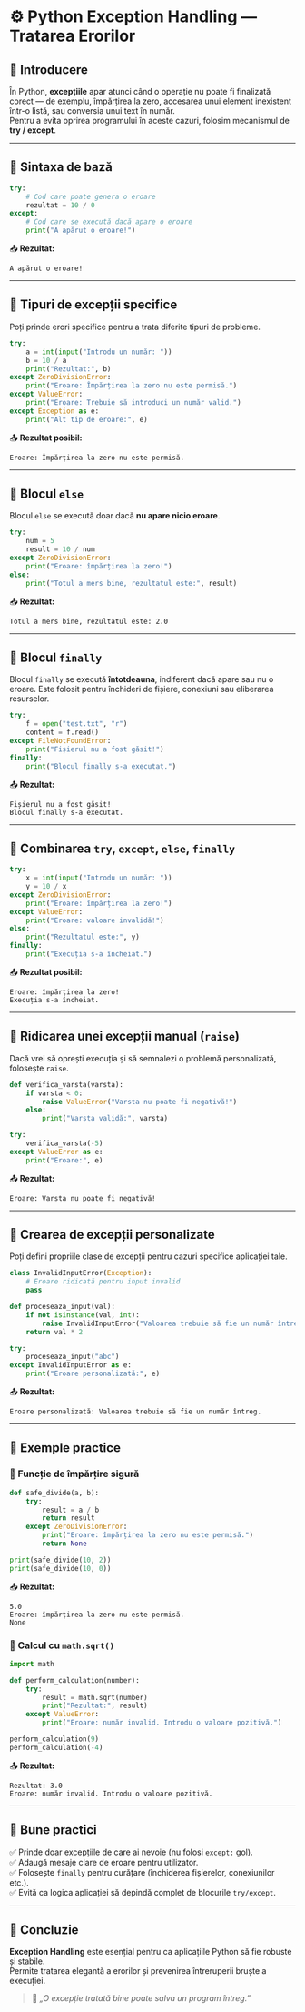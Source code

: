 # ⚙️ Python Exception Handling — Tratarea Erorilor

## 📘 Introducere
În Python, **excepțiile** apar atunci când o operație nu poate fi finalizată corect — de exemplu, împărțirea la zero, accesarea unui element inexistent într-o listă, sau conversia unui text în număr.  
Pentru a evita oprirea programului în aceste cazuri, folosim mecanismul de **try / except**.

---

## 🔹 Sintaxa de bază

```python
try:
    # Cod care poate genera o eroare
    rezultat = 10 / 0
except:
    # Cod care se execută dacă apare o eroare
    print("A apărut o eroare!")
```
📤 **Rezultat:**
```
A apărut o eroare!
```

---

## 🔹 Tipuri de excepții specifice

Poți prinde erori specifice pentru a trata diferite tipuri de probleme.

```python
try:
    a = int(input("Introdu un număr: "))
    b = 10 / a
    print("Rezultat:", b)
except ZeroDivisionError:
    print("Eroare: Împărțirea la zero nu este permisă.")
except ValueError:
    print("Eroare: Trebuie să introduci un număr valid.")
except Exception as e:
    print("Alt tip de eroare:", e)
```
📤 **Rezultat posibil:**
```
Eroare: Împărțirea la zero nu este permisă.
```

---

## 🔹 Blocul `else`
Blocul `else` se execută doar dacă **nu apare nicio eroare**.

```python
try:
    num = 5
    result = 10 / num
except ZeroDivisionError:
    print("Eroare: împărțirea la zero!")
else:
    print("Totul a mers bine, rezultatul este:", result)
```
📤 **Rezultat:**
```
Totul a mers bine, rezultatul este: 2.0
```

---

## 🔹 Blocul `finally`
Blocul `finally` se execută **întotdeauna**, indiferent dacă apare sau nu o eroare. Este folosit pentru închideri de fișiere, conexiuni sau eliberarea resurselor.

```python
try:
    f = open("test.txt", "r")
    content = f.read()
except FileNotFoundError:
    print("Fișierul nu a fost găsit!")
finally:
    print("Blocul finally s-a executat.")
```
📤 **Rezultat:**
```
Fișierul nu a fost găsit!
Blocul finally s-a executat.
```

---

## 🔹 Combinarea `try`, `except`, `else`, `finally`

```python
try:
    x = int(input("Introdu un număr: "))
    y = 10 / x
except ZeroDivisionError:
    print("Eroare: împărțirea la zero!")
except ValueError:
    print("Eroare: valoare invalidă!")
else:
    print("Rezultatul este:", y)
finally:
    print("Execuția s-a încheiat.")
```
📤 **Rezultat posibil:**
```
Eroare: împărțirea la zero!
Execuția s-a încheiat.
```

---

## 🔹 Ridicarea unei excepții manual (`raise`)
Dacă vrei să oprești execuția și să semnalezi o problemă personalizată, folosește `raise`.

```python
def verifica_varsta(varsta):
    if varsta < 0:
        raise ValueError("Varsta nu poate fi negativă!")
    else:
        print("Varsta validă:", varsta)

try:
    verifica_varsta(-5)
except ValueError as e:
    print("Eroare:", e)
```
📤 **Rezultat:**
```
Eroare: Varsta nu poate fi negativă!
```

---

## 🔹 Crearea de excepții personalizate
Poți defini propriile clase de excepții pentru cazuri specifice aplicației tale.

```python
class InvalidInputError(Exception):
    # Eroare ridicată pentru input invalid
    pass

def proceseaza_input(val):
    if not isinstance(val, int):
        raise InvalidInputError("Valoarea trebuie să fie un număr întreg.")
    return val * 2

try:
    proceseaza_input("abc")
except InvalidInputError as e:
    print("Eroare personalizată:", e)
```
📤 **Rezultat:**
```
Eroare personalizată: Valoarea trebuie să fie un număr întreg.
```

---

## 🔹 Exemple practice

### 🧮 Funcție de împărțire sigură

```python
def safe_divide(a, b):
    try:
        result = a / b
        return result
    except ZeroDivisionError:
        print("Eroare: împărțirea la zero nu este permisă.")
        return None

print(safe_divide(10, 2))
print(safe_divide(10, 0))
```
📤 **Rezultat:**
```
5.0
Eroare: împărțirea la zero nu este permisă.
None
```

### 🧠 Calcul cu `math.sqrt()`

```python
import math

def perform_calculation(number):
    try:
        result = math.sqrt(number)
        print("Rezultat:", result)
    except ValueError:
        print("Eroare: număr invalid. Introdu o valoare pozitivă.")

perform_calculation(9)
perform_calculation(-4)
```
📤 **Rezultat:**
```
Rezultat: 3.0
Eroare: număr invalid. Introdu o valoare pozitivă.
```

---

## 🔹 Bune practici
✅ Prinde doar excepțiile de care ai nevoie (nu folosi `except:` gol).  
✅ Adaugă mesaje clare de eroare pentru utilizator.  
✅ Folosește `finally` pentru curățare (închiderea fișierelor, conexiunilor etc.).  
✅ Evită ca logica aplicației să depindă complet de blocurile `try/except`.

---

## 🏁 Concluzie
**Exception Handling** este esențial pentru ca aplicațiile Python să fie robuste și stabile.  
Permite tratarea elegantă a erorilor și prevenirea întreruperii bruște a execuției.

> 💬 *„O excepție tratată bine poate salva un program întreg.”*
